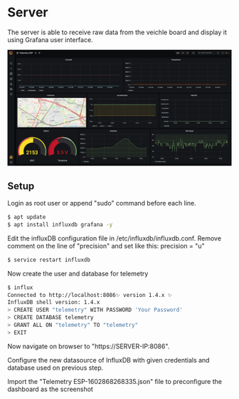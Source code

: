 # Server

The server is able to receive raw data from the veichle board and display it using Grafana user interface.

[![Screenshot grafana](screenshot/main.png)](#)

## Setup
Login as root user or append "sudo" command before each line.

```sh
$ apt update
$ apt install influxdb grafana -y
```

Edit the influxDB configuration file in /etc/influxdb/influxdb.conf.
Remove comment on the line of "precision" and set like this:
precision = "u"

```sh
$ service restart influxdb
```

Now create the user and database for telemetry
```sh
$ influx
Connected to http://localhost:8086✨ version 1.4.x ✨
InfluxDB shell version: 1.4.x
> CREATE USER "telemetry" WITH PASSWORD 'Your Password'
> CREATE DATABASE telemetry
> GRANT ALL ON "telemetry" TO "telemetry"
> EXIT
```

Now navigate on browser to "https://SERVER-IP:8086".

Configure the new datasource of InfluxDB with given credentials and database used on previous step.

Import the "Telemetry ESP-1602868268335.json" file to preconfigure the dashboard as the screenshot